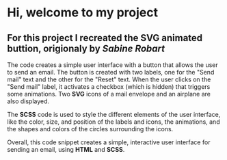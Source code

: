 # Hi, welcome to my project

## For this project I recreated the **SVG** animated buttion, origionaly by *Sabine Robart*

The code creates a simple user interface with a button that allows the user to send an email. The button is created with two labels, one for the "Send mail" text and the other for the "Reset" text. When the user clicks on the "Send mail" label, it activates a checkbox (which is hidden) that triggers some animations. Two **SVG** icons of a mail envelope and an airplane are also displayed.

The **SCSS** code is used to style the different elements of the user interface, like the color, size, and position of the labels and icons, the animations, and the shapes and colors of the circles surrounding the icons.

Overall, this code snippet creates a simple, interactive user interface for sending an email, using **HTML** and **SCSS**.
